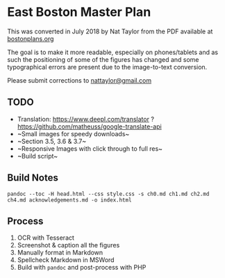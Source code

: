 # East Boston Master Plan

This was converted in July 2018 by Nat Taylor from the PDF available at [bostonplans.org](http://www.bostonplans.org/planning/planning-initiatives/eastbostonmasterplan)

The goal is to make it more readable, especially on phones/tablets and as such the positioning of some of the figures has changed and some typographical errors are present due to the image-to-text conversion.

Please submit corrections to [nattaylor@gmail.com](mailto:nattaylor@gmail.com)

## TODO

* Translation: https://www.deepl.com/translator ? https://github.com/matheuss/google-translate-api
* ~Small images for speedy downloads~
* ~Section 3.5, 3.6 & 3.7~
* ~Responsive Images with click through to full res~
* ~Build script~

## Build Notes


```
pandoc --toc -H head.html --css style.css -s ch0.md ch1.md ch2.md ch4.md acknowledgements.md -o index.html
```

## Process

1. OCR with Tesseract
2. Screenshot & caption all the figures
3. Manually format in Markdown
4. Spellcheck Markdown in MSWord
5. Build with `pandoc` and post-process with PHP

